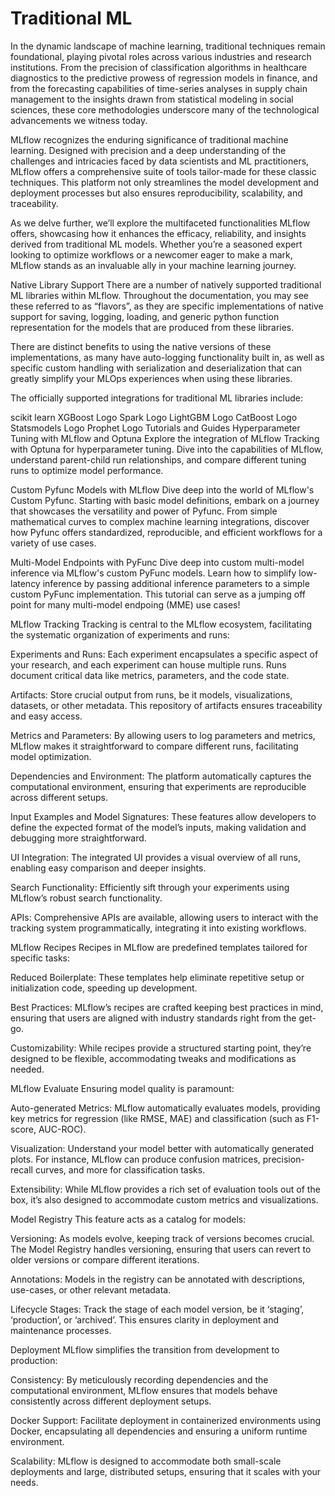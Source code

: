 # Traditional ML



In the dynamic landscape of machine learning, traditional techniques remain foundational, playing pivotal roles across various industries and research institutions. From the precision of classification algorithms in healthcare diagnostics to the predictive prowess of regression models in finance, and from the forecasting capabilities of time-series analyses in supply chain management to the insights drawn from statistical modeling in social sciences, these core methodologies underscore many of the technological advancements we witness today.

MLflow recognizes the enduring significance of traditional machine learning. Designed with precision and a deep understanding of the challenges and intricacies faced by data scientists and ML practitioners, MLflow offers a comprehensive suite of tools tailor-made for these classic techniques. This platform not only streamlines the model development and deployment processes but also ensures reproducibility, scalability, and traceability.

As we delve further, we’ll explore the multifaceted functionalities MLflow offers, showcasing how it enhances the efficacy, reliability, and insights derived from traditional ML models. Whether you’re a seasoned expert looking to optimize workflows or a newcomer eager to make a mark, MLflow stands as an invaluable ally in your machine learning journey.

Native Library Support
There are a number of natively supported traditional ML libraries within MLflow. Throughout the documentation, you may see these referred to as “flavors”, as they are specific implementations of native support for saving, logging, loading, and generic python function representation for the models that are produced from these libraries.

There are distinct benefits to using the native versions of these implementations, as many have auto-logging functionality built in, as well as specific custom handling with serialization and deserialization that can greatly simplify your MLOps experiences when using these libraries.

The officially supported integrations for traditional ML libraries include:

scikit learn
XGBoost Logo
Spark Logo
LightGBM Logo
CatBoost Logo
Statsmodels Logo
Prophet Logo
Tutorials and Guides
Hyperparameter Tuning with MLflow and Optuna
Explore the integration of MLflow Tracking with Optuna for hyperparameter tuning. Dive into the capabilities of MLflow, understand parent-child run relationships, and compare different tuning runs to optimize model performance.

Custom Pyfunc Models with MLflow
Dive deep into the world of MLflow's Custom Pyfunc. Starting with basic model definitions, embark on a journey that showcases the versatility and power of Pyfunc. From simple mathematical curves to complex machine learning integrations, discover how Pyfunc offers standardized, reproducible, and efficient workflows for a variety of use cases.

Multi-Model Endpoints with PyFunc
Dive deep into custom multi-model inference via MLflow's custom PyFunc models. Learn how to simplify low-latency inference by passing additional inference parameters to a simple custom PyFunc implementation. This tutorial can serve as a jumping off point for many multi-model endpoing (MME) use cases!

MLflow Tracking
Tracking is central to the MLflow ecosystem, facilitating the systematic organization of experiments and runs:

Experiments and Runs: Each experiment encapsulates a specific aspect of your research, and each experiment can house multiple runs. Runs document critical data like metrics, parameters, and the code state.

Artifacts: Store crucial output from runs, be it models, visualizations, datasets, or other metadata. This repository of artifacts ensures traceability and easy access.

Metrics and Parameters: By allowing users to log parameters and metrics, MLflow makes it straightforward to compare different runs, facilitating model optimization.

Dependencies and Environment: The platform automatically captures the computational environment, ensuring that experiments are reproducible across different setups.

Input Examples and Model Signatures: These features allow developers to define the expected format of the model’s inputs, making validation and debugging more straightforward.

UI Integration: The integrated UI provides a visual overview of all runs, enabling easy comparison and deeper insights.

Search Functionality: Efficiently sift through your experiments using MLflow’s robust search functionality.

APIs: Comprehensive APIs are available, allowing users to interact with the tracking system programmatically, integrating it into existing workflows.

MLflow Recipes
Recipes in MLflow are predefined templates tailored for specific tasks:

Reduced Boilerplate: These templates help eliminate repetitive setup or initialization code, speeding up development.

Best Practices: MLflow’s recipes are crafted keeping best practices in mind, ensuring that users are aligned with industry standards right from the get-go.

Customizability: While recipes provide a structured starting point, they’re designed to be flexible, accommodating tweaks and modifications as needed.

MLflow Evaluate
Ensuring model quality is paramount:

Auto-generated Metrics: MLflow automatically evaluates models, providing key metrics for regression (like RMSE, MAE) and classification (such as F1-score, AUC-ROC).

Visualization: Understand your model better with automatically generated plots. For instance, MLflow can produce confusion matrices, precision-recall curves, and more for classification tasks.

Extensibility: While MLflow provides a rich set of evaluation tools out of the box, it’s also designed to accommodate custom metrics and visualizations.

Model Registry
This feature acts as a catalog for models:

Versioning: As models evolve, keeping track of versions becomes crucial. The Model Registry handles versioning, ensuring that users can revert to older versions or compare different iterations.

Annotations: Models in the registry can be annotated with descriptions, use-cases, or other relevant metadata.

Lifecycle Stages: Track the stage of each model version, be it ‘staging’, ‘production’, or ‘archived’. This ensures clarity in deployment and maintenance processes.

Deployment
MLflow simplifies the transition from development to production:

Consistency: By meticulously recording dependencies and the computational environment, MLflow ensures that models behave consistently across different deployment setups.

Docker Support: Facilitate deployment in containerized environments using Docker, encapsulating all dependencies and ensuring a uniform runtime environment.

Scalability: MLflow is designed to accommodate both small-scale deployments and large, distributed setups, ensuring that it scales with your needs.